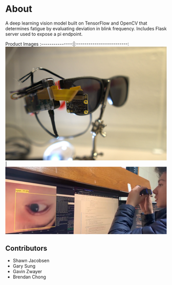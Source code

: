 # About
A deep learning vision model built on TensorFlow and OpenCV that determines fatigue by evaluating deviation in blink frequency. Includes Flask server used to expose a pi endpoint.

Product Images
:---------------:|:-------------------------:
![product-image](https://github.com/shawn-jacobsen/makeOHIO-2021/blob/main/product-image.jpg)  |  ![using the product - image](https://github.com/shawn-jacobsen/makeOHIO-2021/blob/main/image1.png)

## Contributors
- Shawn Jacobsen
- Gary Sung
- Gavin Zwayer
- Brendan Chong
